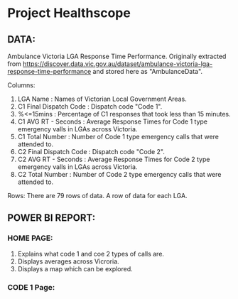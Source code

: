 # Project Healthscope

## DATA:

Ambulance Victoria LGA Response Time Performance. 
Originally extracted from https://discover.data.vic.gov.au/dataset/ambulance-victoria-lga-response-time-performance and stored here as "AmbulanceData".

Columns:
  1. LGA Name                : Names of Victorian Local Government Areas.
  2. C1 Final Dispatch Code  : Dispatch code "Code 1".
  4. %<=15mins               : Percentage of C1 responses that took less than 15 minutes.
  5. C1 AVG RT - Seconds     : Average Response Times for Code 1 type emergency valls in LGAs across Victoria.
  6. C1 Total Number         : Number of Code 1 type emergency calls that were attended to.
  7. C2 Final Dispatch Code  : Dispatch code "Code 2".
  8. C2 AVG RT - Seconds     : Average Response Times for Code 2 type emergency valls in LGAs across Victoria.
  9. C2 Total Number         : Number of Code 2 type emergency calls that were attended to.

Rows:
  There are 79 rows of data. A row of data for each LGA.

## POWER BI REPORT:

### HOME PAGE:
  
  1. Explains what code 1 and coe 2 types of calls are.
  2. Displays averages across Vicroria.
  3. Displays a map which can be explored.

### CODE 1 Page:





